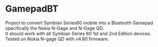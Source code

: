 # GamepadBT
Project to convert Symbian Series60 mobile into a Bluetooth Gamepad specifically the Nokia N-Gage and N-Gage QD.  
It should work with all Symbian Series 60 1st and 2nd Edition devices.  
Tested on Nokia N-gage QD with v4.60 firmware.
